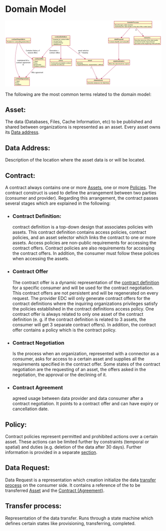 # Domain Model

![domain-model](diagrams/domain-model.png)

The following are the most common terms related to the domain model:

## Asset:

The data (Databases, Files, Cache Information, etc) to be published and shared between organizations is represented as
an asset. Every asset owns its [Data address](#data-address).

## Data Address:

Description of the location where the asset data is or will be located.

## Contract:

A contract always contains one or more [Assets](#asset), one or more [Policies](#policy). The contract construct is used
to define the arrangement between two parties (consumer and provider). Regarding this arrangement, the contract passes
several stages which are explained in the following:

* ### Contract Definition:

  contract definition is a top-down design that associates policies with assets. This contract definition contains
  access policies, contract policies, and an asset selector which links the contract to one or more assets. Access
  policies are non-public requirements for accessing the contract offers. Contract policies are also requirements for
  accessing the contract offers. In addition, the consumer must follow these policies when accessing the assets.

* ### Contract Offer

  The contract offer is a dynamic representation of the [contract definition](#contract-definition)
  for a specific consumer and will be used for the contract negotiation. This contract offers are not persistent and
  will be regenerated on every request. The provider EDC will only generate contract offers for the contract definitions
  where the inquiring organizations privileges satisfy the policies established in the contract definitions access
  policy. One contract offer is always related to only one asset of the contract definition (e. g. if the contract
  definition is related to 3 assets, the consumer will get 3 separate contract offers). In addition, the contract offer
  contains a policy which is the contract policy.

* ### Contract Negotiation

  Is the process when an organization, represented with a connector as a consumer, asks for access to a certain asset
  and supplies all the requirements specified in the contract offer. Some states of the contract negotiation are the
  requesting of an asset, the offers asked in the negotiation, the approval or the declining of it.

* ### Contract Agreement

  agreed usage between data provider and data consumer after a contract negotiation. It points to a contract offer and
  can have expiry or cancellation date.

## Policy:

Contract policies represent permitted and prohibited actions over a certain asset. These actions can be limited further
by constraints (temporal or spatial) and duties (e.g. deletion of the data after 30 days). Further information is
provided in a separate [section](Policies.md).

## Data Request:

Data Request is a representation which creation initialize the data [transfer process](#transfer-process) on the
consumer side. It contains a reference of the to be transferred [Asset](#asset) and
the [Contract (Agreement)](#contract-agreement).

## Transfer process:

Representation of the data transfer. Runs through a state machine which defines certain states like provisioning,
transferring, completed.